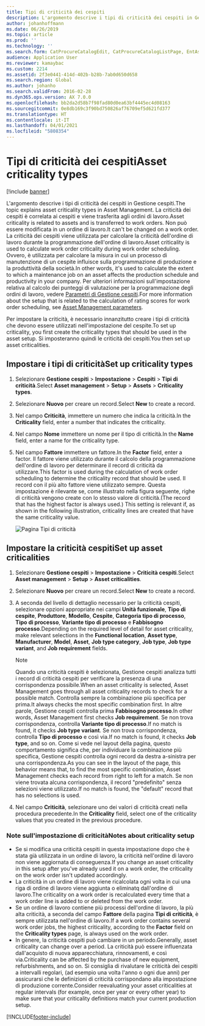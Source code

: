 ```yaml
---
title: Tipi di criticità dei cespiti
description: L'argomento descrive i tipi di criticità dei cespiti in Gestione cespiti.
author: johanhoffmann
ms.date: 06/26/2019
ms.topic: article
ms.prod: ''
ms.technology: ''
ms.search.form: CatProcureCatalogEdit, CatProcureCatalogListPage, EntAssetCriticality, EntAssetObjectCriticality
audience: Application User
ms.reviewer: kamaybac
ms.custom: 2214
ms.assetid: 2f3e0441-414d-402b-b28b-7ab0d650d658
ms.search.region: Global
ms.author: johanho
ms.search.validFrom: 2016-02-28
ms.dyn365.ops.version: AX 7.0.0
ms.openlocfilehash: bb2da2d58b7f98fad80d0ea63bf4445ec4d08163
ms.sourcegitcommit: 0e8db169c3f90bd750826af76709ef5d621fd377
ms.translationtype: HT
ms.contentlocale: it-IT
ms.lasthandoff: 04/01/2021
ms.locfileid: "5808354"
---
```

# <a name="asset-criticality-types"></a><span data-ttu-id="54889-103">Tipi di criticità dei cespiti</span><span class="sxs-lookup"><span data-stu-id="54889-103">Asset criticality types</span></span>

[!include [banner](../../includes/banner.md)]

 

<span data-ttu-id="54889-104">L'argomento descrive i tipi di criticità dei cespiti in Gestione cespiti.</span><span class="sxs-lookup"><span data-stu-id="54889-104">The topic explains asset criticality types in Asset Management.</span></span> <span data-ttu-id="54889-105">La criticità dei cespiti è correlata ai cespiti e viene trasferita agli ordini di lavoro.</span><span class="sxs-lookup"><span data-stu-id="54889-105">Asset criticality is related to assets and is transferred to work orders.</span></span> <span data-ttu-id="54889-106">Non può essere modificata in un ordine di lavoro.</span><span class="sxs-lookup"><span data-stu-id="54889-106">It can't be changed on a work order.</span></span> <span data-ttu-id="54889-107">La criticità dei cespiti viene utilizzata per calcolare la criticità dell'ordine di lavoro durante la programmazione dell'ordine di lavoro.</span><span class="sxs-lookup"><span data-stu-id="54889-107">Asset criticality is used to calculate work order criticality during work order scheduling.</span></span> <span data-ttu-id="54889-108">Ovvero, è utilizzata per calcolare la misura in cui un processo di manutenzione di un cespite influisce sulla programmazione di produzione e la produttività della società.</span><span class="sxs-lookup"><span data-stu-id="54889-108">In other words, it's used to calculate the extent to which a maintenance job on an asset affects the production schedule and productivity in your company.</span></span> <span data-ttu-id="54889-109">Per ulteriori informazioni sull'impostazione relativa al calcolo dei punteggi di valutazione per la programmazione degli ordini di lavoro, vedere [Parametri di Gestione cespiti](../setup-for-objects/enterprise-asset-management-parameters.md).</span><span class="sxs-lookup"><span data-stu-id="54889-109">For more information about the setup that is related to the calculation of rating scores for work order scheduling, see [Asset Management parameters](../setup-for-objects/enterprise-asset-management-parameters.md).</span></span>

<span data-ttu-id="54889-110">Per impostare la criticità, è necessario innanzitutto creare i tipi di criticità che devono essere utilizzati nell'impostazione del cespite.</span><span class="sxs-lookup"><span data-stu-id="54889-110">To set up criticality, you first create the criticality types that should be used in the asset setup.</span></span> <span data-ttu-id="54889-111">Si imposteranno quindi le criticità dei cespiti.</span><span class="sxs-lookup"><span data-stu-id="54889-111">You then set up asset criticalities.</span></span>

## <a name="set-up-criticality-types"></a><span data-ttu-id="54889-112">Impostare i tipi di criticità</span><span class="sxs-lookup"><span data-stu-id="54889-112">Set up criticality types</span></span>

1. <span data-ttu-id="54889-113">Selezionare **Gestione cespiti** \> **Impostazione** \> **Cespiti** \> **Tipi di criticità**.</span><span class="sxs-lookup"><span data-stu-id="54889-113">Select **Asset management** \> **Setup** \> **Assets** \> **Criticality types**.</span></span>
2. <span data-ttu-id="54889-114">Selezionare **Nuovo** per creare un record.</span><span class="sxs-lookup"><span data-stu-id="54889-114">Select **New** to create a record.</span></span>
3. <span data-ttu-id="54889-115">Nel campo **Criticità**, immettere un numero che indica la criticità.</span><span class="sxs-lookup"><span data-stu-id="54889-115">In the **Criticality** field, enter a number that indicates the criticality.</span></span>
4. <span data-ttu-id="54889-116">Nel campo **Nome** immettere un nome per il tipo di criticità.</span><span class="sxs-lookup"><span data-stu-id="54889-116">In the **Name** field, enter a name for the criticality type.</span></span>
5. <span data-ttu-id="54889-117">Nel campo **Fattore** immettere un fattore.</span><span class="sxs-lookup"><span data-stu-id="54889-117">In the **Factor** field, enter a factor.</span></span> <span data-ttu-id="54889-118">Il fattore viene utilizzato durante il calcolo della programmazione dell'ordine di lavoro per determinare il record di criticità da utilizzare.</span><span class="sxs-lookup"><span data-stu-id="54889-118">This factor is used during the calculation of work order scheduling to determine the criticality record that should be used.</span></span> <span data-ttu-id="54889-119">Il record con il più alto fattore viene utilizzato sempre. Questa impostazione è rilevante se, come illustrato nella figura seguente, righe di criticità vengono create con lo stesso valore di criticità.</span><span class="sxs-lookup"><span data-stu-id="54889-119">(The record that has the highest factor is always used.) This setting is relevant if, as shown in the following illustration, criticality lines are created that have the same criticality value.</span></span>

    ![Pagina Tipi di criticità](media/23-setup-for-objects.png)

## <a name="set-up-asset-criticalities"></a><span data-ttu-id="54889-121">Impostare la criticità cespiti</span><span class="sxs-lookup"><span data-stu-id="54889-121">Set up asset criticalities</span></span>

1. <span data-ttu-id="54889-122">Selezionare **Gestione cespiti** \> **Impostazione** \> **Criticità cespiti**.</span><span class="sxs-lookup"><span data-stu-id="54889-122">Select **Asset management** \> **Setup** \> **Asset criticalities**.</span></span>
2. <span data-ttu-id="54889-123">Selezionare **Nuovo** per creare un record.</span><span class="sxs-lookup"><span data-stu-id="54889-123">Select **New** to create a record.</span></span>
3. <span data-ttu-id="54889-124">A seconda del livello di dettaglio necessario per la criticità cespiti, selezionare opzioni appropriate nei campi **Unità funzionale**, **Tipo di cespite**, **Produttore**, **Modello**, **Cespite**, **Categoria tipo di processo**, **Tipo di processo**, **Variante tipo di processo** e **Fabbisogno processo**.</span><span class="sxs-lookup"><span data-stu-id="54889-124">Depending on the required level of detail for asset criticality, make relevant selections in the **Functional location**, **Asset type**, **Manufacturer**, **Model**, **Asset**, **Job type category**, **Job type**, **Job type variant**, and **Job requirement** fields.</span></span>

    > [!NOTE]
    > <span data-ttu-id="54889-125">Quando una criticità cespiti è selezionata, Gestione cespiti analizza tutti i record di criticità cespiti per verificare la presenza di una corrispondenza possibile.</span><span class="sxs-lookup"><span data-stu-id="54889-125">When an asset criticality is selected, Asset Management goes through all asset criticality records to check for a possible match.</span></span> <span data-ttu-id="54889-126">Controlla sempre la combinazione più specifica per prima.</span><span class="sxs-lookup"><span data-stu-id="54889-126">It always checks the most specific combination first.</span></span> <span data-ttu-id="54889-127">In altre parole, Gestione cespiti controlla prima **Fabbisogno processo**.</span><span class="sxs-lookup"><span data-stu-id="54889-127">In other words, Asset Management first checks **Job requirement**.</span></span> <span data-ttu-id="54889-128">Se non trova corrispondenza, controlla **Variante tipo di processo**.</span><span class="sxs-lookup"><span data-stu-id="54889-128">If no match is found, it checks **Job type variant**.</span></span> <span data-ttu-id="54889-129">Se non trova corrispondenza, controlla **Tipo di processo** e così via.</span><span class="sxs-lookup"><span data-stu-id="54889-129">If no match is found, it checks **Job type**, and so on.</span></span> <span data-ttu-id="54889-130">Come si vede nel layout della pagina, questo comportamento significa che, per individuare la combinazione più specifica, Gestione cespiti controlla ogni record da destra a-sinistra per una corrispondenza.</span><span class="sxs-lookup"><span data-stu-id="54889-130">As you can see in the layout of the page, this behavior means that, to find the most specific combination, Asset Management checks each record from right to left for a match.</span></span> <span data-ttu-id="54889-131">Se non viene trovata alcuna corrispondenza, il record "predefinito" senza selezioni viene utilizzato.</span><span class="sxs-lookup"><span data-stu-id="54889-131">If no match is found, the "default" record that has no selections is used.</span></span>

4. <span data-ttu-id="54889-132">Nel campo  **Criticità**, selezionare uno dei valori di criticità creati nella procedura precedente.</span><span class="sxs-lookup"><span data-stu-id="54889-132">In the **Criticality** field, select one of the criticality values that you created in the previous procedure.</span></span>

### <a name="notes-about-criticality-setup"></a><span data-ttu-id="54889-133">Note sull'impostazione di criticità</span><span class="sxs-lookup"><span data-stu-id="54889-133">Notes about criticality setup</span></span>

- <span data-ttu-id="54889-134">Se si modifica una criticità cespiti in questa impostazione dopo che è stata già utilizzata in un ordine di lavoro, la criticità nell'ordine di lavoro non viene aggiornata di conseguenza.</span><span class="sxs-lookup"><span data-stu-id="54889-134">If you change an asset criticality in this setup after you've already used it on a work order, the criticality on the work order isn't updated accordingly.</span></span>
- <span data-ttu-id="54889-135">La criticità in un ordine di lavoro viene ricalcolata ogni volta in cui una riga di ordine di lavoro viene aggiunta o eliminatq dall'ordine di lavoro.</span><span class="sxs-lookup"><span data-stu-id="54889-135">The criticality on a work order is recalculated every time that a work order line is added to or deleted from the work order.</span></span>
- <span data-ttu-id="54889-136">Se un ordine di lavoro contiene più processi dell'ordine di lavoro, la più alta criticità, a seconda del campo **Fattore** della pagina **Tipi di criticità**, è sempre utilizzata nell'ordine di lavoro.</span><span class="sxs-lookup"><span data-stu-id="54889-136">If a work order contains several work order jobs, the highest criticality, according to the **Factor** field on the **Criticality types** page, is always used on the work order.</span></span>
- <span data-ttu-id="54889-137">In genere, la criticità cespiti può cambiare in un periodo.</span><span class="sxs-lookup"><span data-stu-id="54889-137">Generally, asset criticality can change over a period.</span></span> <span data-ttu-id="54889-138">La criticità può essere influenzata dall'acquisto di nuova apparecchiatura, rinnovamenti, e così via.</span><span class="sxs-lookup"><span data-stu-id="54889-138">Criticality can be affected by the purchase of new equipment, refurbishments, and so on.</span></span> <span data-ttu-id="54889-139">Si consiglia di rivalutare le criticità dei cespiti a intervalli regolari, (ad esempio una volta l'anno o ogni due anni) per assicurarsi che le definizioni di criticità corrispondano alla impostazione di produzione corrente.</span><span class="sxs-lookup"><span data-stu-id="54889-139">Consider reevaluating your asset criticalities at regular intervals (for example, once per year or every other year) to make sure that your criticality definitions match your current production setup.</span></span>


[!INCLUDE[footer-include](../../../includes/footer-banner.md)]